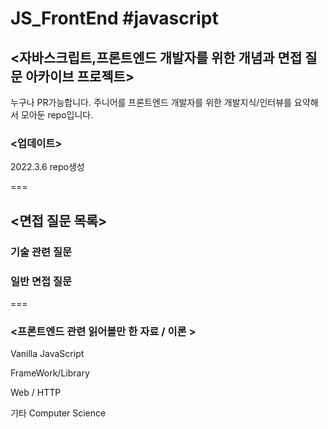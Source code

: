 # JS_FrontEnd #javascript

## <자바스크립트,프론트엔드 개발자를 위한 개념과 면접 질문 아카이브 프로젝트>

누구나 PR가능합니다. 주니어를 프론트엔드 개발자를 위한 개발지식/인터뷰를 요약해서 모아둔 repo입니다.

### <업데이트>

2022.3.6 repo생성

===

## <면접 질문 목록>


### 기술 관련 질문



### 일반 면접 질문

    

=== 

### <프론트엔드 관련 읽어볼만 한 자료 / 이론 >

Vanilla JavaScript
    
FrameWork/Library
  
Web / HTTP

기타 Computer Science


